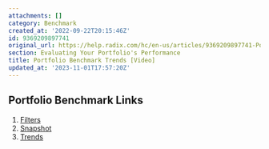 ```yaml
---
attachments: []
category: Benchmark
created_at: '2022-09-22T20:15:46Z'
id: 9369209897741
original_url: https://help.radix.com/hc/en-us/articles/9369209897741-Portfolio-Benchmark-Trends-Video
section: Evaluating Your Portfolio's Performance
title: Portfolio Benchmark Trends [Video]
updated_at: '2023-11-01T17:57:20Z'
---
```


## Portfolio Benchmark Links

1. [Filters](https://help.radix.com/hc/en-us/articles/9369324672013-Portfolio-Benchmark-Filters-Video-)
2. [Snapshot](https://help.radix.com/hc/en-us/articles/9369284959373-Portfolio-Benchmark-Snapshot-Video-)
3. [Trends](https://help.radix.com/hc/en-us/articles/9369209897741-Portfolio-Benchmark-Trends-Video-)